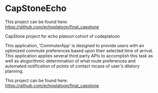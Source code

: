 # CapStoneEcho
>>>>>>>>>>>>>>>>>>>>>>>>>>>>>>>>>>>>>>>>>>>>>>>>>>>>>>>>>>>>>>>>>>>>>>>>>>>>>
This project can be found here: https://github.com/echoplatoon/final_capstone




CapStone project for echo platoon cohort of codeplatoon


This application, 'CommuterApp' is designed to provide users with an optimized commute preferences based upon their selected time of arrival. 
This application applies several third party APIs to accomplish this task as well as alogorithmic determination of what route preferences and
automated notification of points of contact incase of user's dilatory planning.

>>>>>>>>>>>>>>>>>>>>>>>>>>>>>>>>>>>>>>>>>>>>>>>>>>>>>>>>>>>>>>>>>>>>>>>>>>>>>
This project can be found here: https://github.com/echoplatoon/final_capstone
